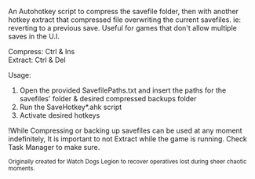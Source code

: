 <p dir="auto">An Autohotkey script to compress the savefile folder, then with another hotkey extract that compressed file overwriting the current savefiles. ie: reverting to a previous save. Useful for games that don't allow multiple saves in the U.I.</p>
<p dir="auto">Compress: Ctrl &amp; Ins<br>
Extract: Ctrl &amp; Del</p>
<p dir="auto">Usage:</p>
<ol dir="auto">
<li>Open the provided SavefilePaths.txt and insert the paths for the savefiles' folder &amp; desired compressed backups folder</li>
<li>Run the SaveHotkey*.ahk script</li>
<li>Activate desired hotkeys</li>
</ol>
<p dir="auto">!While Compressing or backing up savefiles can be used at any moment indefinitely, It is important to not Extract while the game is running. Check Task Manager to make sure.</p>
<p dir="auto"> <sub>Originally created for Watch Dogs Legion to recover operatives lost during sheer chaotic moments. </sub></p>
